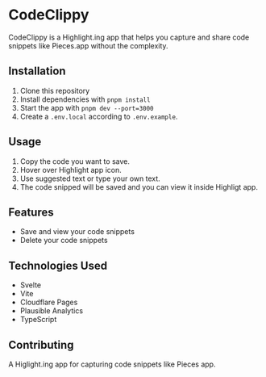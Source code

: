 # CodeClippy

CodeClippy is a Highlight.ing app that helps you capture and share code snippets like Pieces.app without the complexity.

## Installation

1. Clone this repository
2. Install dependencies with `pnpm install`
3. Start the app with `pnpm dev --port=3000`
4. Create a `.env.local` according to `.env.example`.

## Usage

1. Copy the code you want to save.
2. Hover over Highlight app icon.
3. Use suggested text or type your own text.
4. The code snipped will be saved and you can view it inside Highligt app.

## Features

- Save and view your code snippets
- Delete your code snippets

## Technologies Used

- Svelte
- Vite
- Cloudflare Pages
- Plausible Analytics
- TypeScript

## Contributing
A Higlight.ing app for capturing code snippets like Pieces app.



